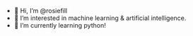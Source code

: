 - 👋 Hi, I’m @rosiefill
- 👀 I’m interested in machine learning & artificial intelligence.
- 🌱 I’m currently learning python!

<!---
rosiefill/blondespacepotato is a ✨ special ✨ repository because its `README.md` (this file) appears on your GitHub profile.
You can click the Preview link to take a look at your changes.
--->
